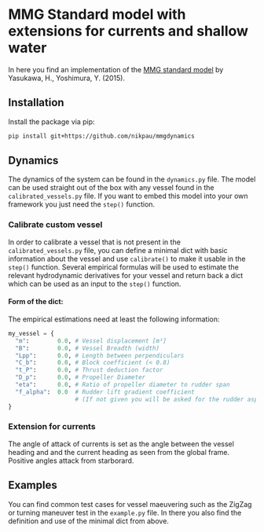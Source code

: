 # MMG Standard model with extensions for currents and shallow water

In here you find an implementation of the [MMG standard model](https://doi.org/10.1007/s00773-014-0293-y) by Yasukawa, H., Yoshimura, Y. (2015).

## Installation

Install the package via pip:

```bash
pip install git+https://github.com/nikpau/mmgdynamics
```

## Dynamics

The dynamics of the system can be found in the `dynamics.py` file. The model can be used straight out of the box with any vessel found in the `calibrated_vessels.py` file. If you want to embed this model into your own framework you just need the `step()` function.

### Calibrate custom vessel

In order to calibrate a vessel that is not present in the `calibrated_vessels.py` file, you can define a minimal dict with basic information about the vessel and use `calibrate()` to make it usable in the `step()` function. Several empirical formulas will be used to estimate the relevant hydrodynamic derivatives for your vessel and return back a dict which can be used as an input to the `step()` function.

#### Form of the dict:

The empirical estimations need at least the following information:

```python
my_vessel = {
  "m":        0.0, # Vessel displacement [m³]
  "B":        0.0, # Vessel Breadth (width)
  "Lpp":      0.0, # Length between perpendiculars
  "C_b":      0.0, # Block coefficient (< 0.8)
  "t_P":      0.0, # Thrust deduction factor
  "D_p":      0.0, # Propeller Diameter
  "eta":      0.0, # Ratio of propeller diameter to rudder span
  "f_alpha":  0.0  # Rudder lift gradient coefficient 
                   # (If not given you will be asked for the rudder aspect ratio)
}
```

### Extension for currents

The angle of attack of currents is set as the angle between the vessel heading and and the current heading as seen from the global frame. Positive angles attack from starborard.

## Examples

You can find common test cases for vessel maeuvering such as the ZigZag or turning maneuver test in the `example.py` file. In there you also find the definition and use of the minimal dict from above.
